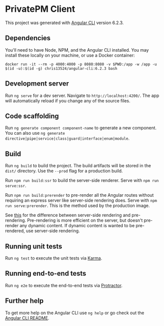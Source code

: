 # PrivatePM Client

This project was generated with [Angular CLI](https://github.com/angular/angular-cli) version 6.2.3.

## Dependencies

You'll need to have Node, NPM, and the Angular CLI installed. You may install these locally on your machine, or use a Docker container:

`docker run -it --rm -p 4000:4000 -p 8080:8080 -v $PWD:/app -w /app -u $(id -u):$(id -g) chris13524/angular-cli:6.2.3 bash`

## Development server

Run `ng serve` for a dev server. Navigate to `http://localhost:4200/`. The app will automatically reload if you change any of the source files.

## Code scaffolding

Run `ng generate component component-name` to generate a new component. You can also use `ng generate directive|pipe|service|class|guard|interface|enum|module`.

## Build

Run `ng build` to build the project. The build artifacts will be stored in the `dist/` directory. Use the `--prod` flag for a production build.

Run `npm run build:ssr` to build the server-side renderer. Serve with `npm run serve:ssr`.

Run `npm run build:prerender` to pre-render all the Angular routes without requiring an express server like server-side rendering does. Serve with `npm run serve:prerender`. This is the method used by the production image.

See [this](https://github.com/angular/universal-starter#build-time-prerendering-vs-server-side-renderingssr) for the difference between server-side rendering and pre-rendering. Pre-rendering is more efficient on the server, but doesn't pre-render any dynamic content. If dynamic content is wanted to be pre-rendered, use server-side rendering.

## Running unit tests

Run `ng test` to execute the unit tests via [Karma](https://karma-runner.github.io).

## Running end-to-end tests

Run `ng e2e` to execute the end-to-end tests via [Protractor](http://www.protractortest.org/).

## Further help

To get more help on the Angular CLI use `ng help` or go check out the [Angular CLI README](https://github.com/angular/angular-cli/blob/master/README.md).
